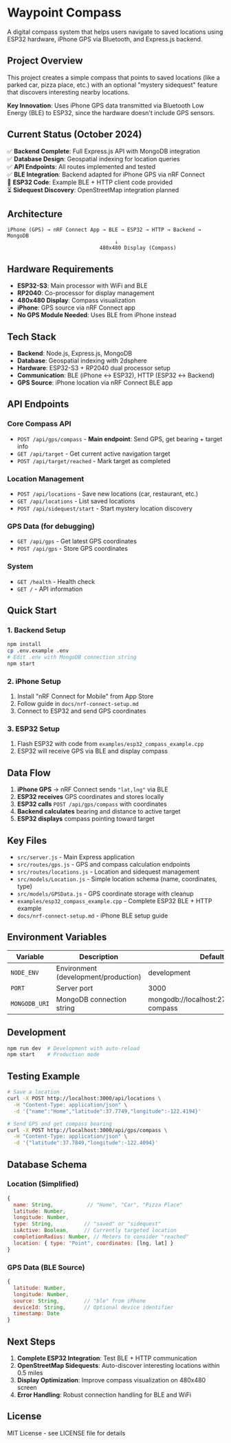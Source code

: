# Waypoint Compass

A digital compass system that helps users navigate to saved locations using ESP32 hardware, iPhone GPS via Bluetooth, and Express.js backend.

## Project Overview

This project creates a simple compass that points to saved locations (like a parked car, pizza place, etc.) with an optional "mystery sidequest" feature that discovers interesting nearby locations.

**Key Innovation**: Uses iPhone GPS data transmitted via Bluetooth Low Energy (BLE) to ESP32, since the hardware doesn't include GPS sensors.

## Current Status (October 2024)

✅ **Backend Complete**: Full Express.js API with MongoDB integration  
✅ **Database Design**: Geospatial indexing for location queries  
✅ **API Endpoints**: All routes implemented and tested  
✅ **BLE Integration**: Backend adapted for iPhone GPS via nRF Connect  
🔄 **ESP32 Code**: Example BLE + HTTP client code provided  
⏳ **Sidequest Discovery**: OpenStreetMap integration planned  

## Architecture

```
iPhone (GPS) → nRF Connect App → BLE → ESP32 → HTTP → Backend → MongoDB
                                   ↓
                              480x480 Display (Compass)
```

## Hardware Requirements

- **ESP32-S3**: Main processor with WiFi and BLE
- **RP2040**: Co-processor for display management  
- **480x480 Display**: Compass visualization
- **iPhone**: GPS source via nRF Connect app
- **No GPS Module Needed**: Uses BLE from iPhone instead

## Tech Stack

- **Backend**: Node.js, Express.js, MongoDB
- **Database**: Geospatial indexing with 2dsphere
- **Hardware**: ESP32-S3 + RP2040 dual processor setup
- **Communication**: BLE (iPhone ↔ ESP32), HTTP (ESP32 ↔ Backend)
- **GPS Source**: iPhone location via nRF Connect BLE app

## API Endpoints

### Core Compass API
- `POST /api/gps/compass` - **Main endpoint**: Send GPS, get bearing + target info
- `GET /api/target` - Get current active navigation target
- `POST /api/target/reached` - Mark target as completed

### Location Management
- `POST /api/locations` - Save new locations (car, restaurant, etc.)
- `GET /api/locations` - List saved locations
- `POST /api/sidequest/start` - Start mystery location discovery

### GPS Data (for debugging)
- `GET /api/gps` - Get latest GPS coordinates  
- `POST /api/gps` - Store GPS coordinates

### System
- `GET /health` - Health check
- `GET /` - API information

## Quick Start

### 1. Backend Setup
```bash
npm install
cp .env.example .env
# Edit .env with MongoDB connection string
npm start
```

### 2. iPhone Setup
1. Install "nRF Connect for Mobile" from App Store
2. Follow guide in `docs/nrf-connect-setup.md`
3. Connect to ESP32 and send GPS coordinates

### 3. ESP32 Setup
1. Flash ESP32 with code from `examples/esp32_compass_example.cpp`
2. ESP32 will receive GPS via BLE and display compass

## Data Flow

1. **iPhone GPS** → nRF Connect sends `"lat,lng"` via BLE
2. **ESP32 receives** GPS coordinates and stores locally  
3. **ESP32 calls** `POST /api/gps/compass` with coordinates
4. **Backend calculates** bearing and distance to active target
5. **ESP32 displays** compass pointing toward target

## Key Files

- `src/server.js` - Main Express application
- `src/routes/gps.js` - GPS and compass calculation endpoints
- `src/routes/locations.js` - Location and sidequest management  
- `src/models/Location.js` - Simple location schema (name, coordinates, type)
- `src/models/GPSData.js` - GPS coordinate storage with cleanup
- `examples/esp32_compass_example.cpp` - Complete ESP32 BLE + HTTP example
- `docs/nrf-connect-setup.md` - iPhone BLE setup guide

## Environment Variables

| Variable | Description | Default |
|----------|-------------|---------|
| `NODE_ENV` | Environment (development/production) | development |
| `PORT` | Server port | 3000 |
| `MONGODB_URI` | MongoDB connection string | mongodb://localhost:27017/waypoint-compass |

## Development

```bash
npm run dev  # Development with auto-reload
npm start    # Production mode
```

## Testing Example

```bash
# Save a location
curl -X POST http://localhost:3000/api/locations \
  -H "Content-Type: application/json" \
  -d '{"name":"Home","latitude":37.7749,"longitude":-122.4194}'

# Send GPS and get compass bearing  
curl -X POST http://localhost:3000/api/gps/compass \
  -H "Content-Type: application/json" \
  -d '{"latitude":37.7849,"longitude":-122.4094}'
```

## Database Schema

### Location (Simplified)
```javascript
{
  name: String,           // "Home", "Car", "Pizza Place"
  latitude: Number,
  longitude: Number,
  type: String,          // "saved" or "sidequest"
  isActive: Boolean,     // Currently targeted location
  completionRadius: Number, // Meters to consider "reached"
  location: { type: "Point", coordinates: [lng, lat] }
}
```

### GPS Data (BLE Source)
```javascript
{
  latitude: Number,
  longitude: Number,
  source: String,        // "ble" from iPhone
  deviceId: String,      // Optional device identifier
  timestamp: Date
}
```

## Next Steps

1. **Complete ESP32 Integration**: Test BLE + HTTP communication
2. **OpenStreetMap Sidequests**: Auto-discover interesting locations within 0.5 miles
3. **Display Optimization**: Improve compass visualization on 480x480 screen  
4. **Error Handling**: Robust connection handling for BLE and WiFi

## License

MIT License - see LICENSE file for details